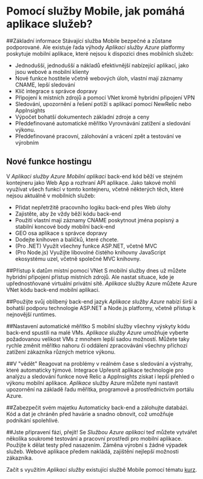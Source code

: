 <properties
    pageTitle="Použití mobilních služeb, jak pomáhá aplikace služeb?"
    description="Zjistěte, jaké výhody aplikaci služby přenesení existující projekty mobilních služeb."
    services="app-service\mobile"
    documentationCenter="ios"
    authors="adrianhall"
    manager="dwrede"
    editor=""/>

<tags
    ms.service="app-service-mobile"
    ms.workload="mobile"
    ms.tgt_pltfrm="mobile-multiple"
    ms.devlang="na"
    ms.topic="get-started-article"
    ms.date="10/01/2016"
    ms.author="adrianha"/>

# <a name="getting-started"> </a>Pomocí služby Mobile, jak pomáhá aplikace služeb?

##<a name="overview"></a>Základní informace
Stávající služba Mobile bezpečné a zůstane podporované. Ale existuje řada výhody *Aplikaci služby Azure* platformy poskytuje mobilní aplikace, které nejsou k dispozici dnes mobilních služeb:

- Jednodušší, jednodušší a nákladů efektivnější nabízející aplikací, jako jsou webové a mobilní klienty
- Nové funkce hostitele včetně webových úloh, vlastní mají záznamy CNAME, lepší sledování
- Klíč integrace s správce dopravy
- Připojení k místních zdrojů a pomocí VNet kromě hybridní připojení VPN
- Sledování, upozornění a řešení potíží s aplikací pomocí NewRelic nebo AppInsights
- Výpočet bohatší dokumentech základní zdroje a ceny
- Předdefinované automatické měřítko Vyrovnávání zatížení a sledování výkonu.
- Předdefinované pracovní, zálohování a vrácení zpět a testování ve výrobním

## <a name="new-hosting-features"></a>Nové funkce hostingu
V *Aplikaci služby Azure* *Mobilní aplikaci* back-end kód běží ve stejném kontejneru jako Web App a rozhraní API aplikace. Jako takové mohli využívat všech funkcí v tomto kontejneru, včetně některých těch, které nejsou aktuálně v mobilních služeb:

- Přidat nepřetržitě pracovního logiku back-end přes Web úlohy
- Zajistěte, aby že vždy běží kódu back-end
- Použití vlastní mají záznamy CNAME poskytnout jména popisný a stabilní koncové body mobilní back-end
- GEO osa aplikace s správce dopravy
- Dodejte knihoven a balíčků, které chcete.
- (Pro .NET) Využít všechny funkce ASP.NET, včetně MVC
- (Pro Node.js) Využijte libovolné čistého knihovny JavaScript ekosystému uzel, včetně společné MVC knihovny.

##<a name="access-on-premises-data-using-vnet"></a>Přístup k datům místní pomocí VNet
S mobilní služby dnes už můžete hybridní připojení přístup místních zdrojů. Ale nastat situace, kde je upřednostňované virtuální privátní sítě. *Aplikace* služby Azure můžete Azure VNet kódu back-end mobilní aplikaci.

##<a name="use-your-favorite-backend-language"></a>Použijte svůj oblíbený back-end jazyk
*Aplikace služby Azure* nabízí širší a bohatší podporu technologie ASP.NET a Node.js platformy, včetně přístup k nejnovější runtimes.

##<a name="set-up-automatic-scale"></a>Nastavení automatické měřítko
S mobilní služby všechny výskyty kódu back-end spustili na malé VMs. *Aplikace služby Azure* umožňuje vyberte požadovanou velikost VMs z mnohem lepší sadou možností. Můžete taky rychle změnit měřítko nahoru či oddálení zpracovávání všechny příchozí zatížení zákazníka různých metrice výkonu.

##<a name="be-in-the-know"></a>V "vědět"
Reagovat na problémy v reálném čase s sledování a výstrahy, které automaticky týmové. Integrace Upřesnit aplikace technologie pro analýzu a sledování funkce nové Relic a AppInsights získat i lepší přehled o výkonu mobilní aplikace. *Aplikace* služby Azure můžete nyní nastavit upozornění na základě řadu měřítka, programově a prostřednictvím portálu Azure.

##<a name="keep-your-assets-safe"></a>Zabezpečit svém majetku
Automaticky back-end a zálohujte databázi. Kód a dat je chráněn před havárie a snadno obnovit, což umožňuje podnikání spolehlivé.

##<a name="ready-stage-go"></a>Jste připravení fázi, přejít!
Se *Službou Azure aplikaci* teď můžete vytvářet několika soukromé testování a pracovní prostředí pro mobilní aplikace. Použijte k dělat testy před nasazením. Záměna výrobní s žádné výpadek služeb. Webové aplikace předem nakládá, zajištění nejlepší možnosti zákazníka.

Začít s využitím *Aplikaci služby* existující službě Mobile pomocí tématu [kurz](app-service-mobile-migrating-from-mobile-services.md).

